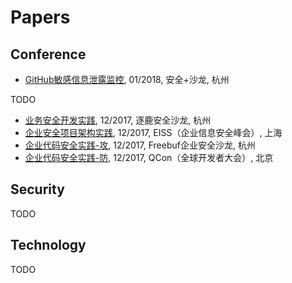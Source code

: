 # Papers

## Conference
- [GitHub敏感信息泄露监控](Github敏感信息泄露监控.pdf), 01/2018, 安全+沙龙, 杭州

TODO
- [业务安全开发实践](业务安全开发实践.pdf), 12/2017, 逐鹿安全沙龙, 杭州
- [企业安全项目架构实践](安全安全项目架构实践.pdf), 12/2017, EISS（企业信息安全峰会）, 上海
- [企业代码安全实践-攻](企业代码安全实践-攻.pdf), 12/2017, Freebuf企业安全沙龙, 杭州
- [企业代码安全实践-防](企业代码安全实践-防.pdf), 12/2017, QCon（全球开发者大会）, 北京

## Security
TODO

## Technology
TODO
